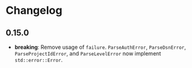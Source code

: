 # Changelog

## 0.15.0

- **breaking**: Remove usage of `failure`.
  `ParseAuthError`, `ParseDsnError`, `ParseProjectIdError`, and
  `ParseLevelError` now implement `std::error::Error`.
